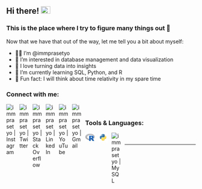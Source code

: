 ## Hi there! <img src="https://c.tenor.com/SNL9_xhZl9oAAAAi/waving-hand-joypixels.gif" width="25" height="20" />

### This is the place where I try to figure many things out :monocle_face:

Now that we have that out of the way, let me tell you a bit about myself:
- :man_technologist: I’m @immprasetyo
- :eyes: I’m interested in database management and data visualization
- :smiling_face_with_three_hearts: I love turning data into insights
- :seedling: I’m currently learning SQL, Python, and R
- :zany_face: Fun fact: I will think about time relativity in my spare time

### Connect with me:
[<img align="left" alt="immprasetyo | Instagram" width="25px" src="https://cdn.jsdelivr.net/npm/simple-icons@v3/icons/instagram.svg" style="padding-right:10px;" />](https://instagram.com/immprasetyo)
[<img align="left" alt="immprasetyo | Twitter" width="25px" src="https://cdn.jsdelivr.net/npm/simple-icons@v3/icons/twitter.svg" style="padding-right:10px;" />](https://twitter.com/in/imamprasetyo)
[<img align="left" alt="immprasetyo | Stack Overflow" width="25px" src="https://cdn.jsdelivr.net/npm/simple-icons@v3/icons/stackoverflow.svg" style="padding-right:10px;" />](https://stackoverflow.com/users/18983641/immprasetyo)
[<img align="left" alt="immprasetyo | LinkedIn" width="25px" src="https://cdn.jsdelivr.net/npm/simple-icons@v3/icons/linkedin.svg" style="padding-right:10px;" />](https://linkedin.com/in/imamprasetyo)
[<img align="left" alt="immprasetyo | YouTube" width="25px" src="https://cdn.jsdelivr.net/npm/simple-icons@v3/icons/youtube.svg" style="padding-right:10px;" />](https://youtube.com/channel/UCvWfjoT6akC8rdUZslq1Onw)
[<img align="left" alt="immprasetyo | Gmail" width="25px" src="https://cdn.jsdelivr.net/npm/simple-icons@v3/icons/gmail.svg" style="padding-right:10px;" />](mailto:mmprsty@gmail.com)

<br />

### Tools & Languages:
[<img align="left" alt="immprasetyo | R" width="25px" src="https://raw.githubusercontent.com/github/explore/80688e429a7d4ef2fca1e82350fe8e3517d3494d/topics/r/r.png" style="padding-right:10px;" />](https://r-project.org)
[<img align="left" alt="immprasetyo | Python" width="25px" src="https://raw.githubusercontent.com/github/explore/80688e429a7d4ef2fca1e82350fe8e3517d3494d/topics/python/python.png" style="padding-right:10px;" />](https://python.org)
[<img align="left" alt="immprasetyo | MySQL" width="25px" src="https://www.mysql.com/common/logos/logo-mysql-170x115.png" style="padding-right:10px;" />](https://mysql.com)


<br />

---

<!---
immprasetyo/immprasetyo is a ✨ special ✨ repository because its `README.md` (this file) appears on your GitHub profile.
You can click the Preview link to take a look at your changes.
--->
